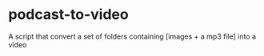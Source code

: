 # podcast-to-video
A script that convert a set of folders containing [images + a mp3 file] into a video
